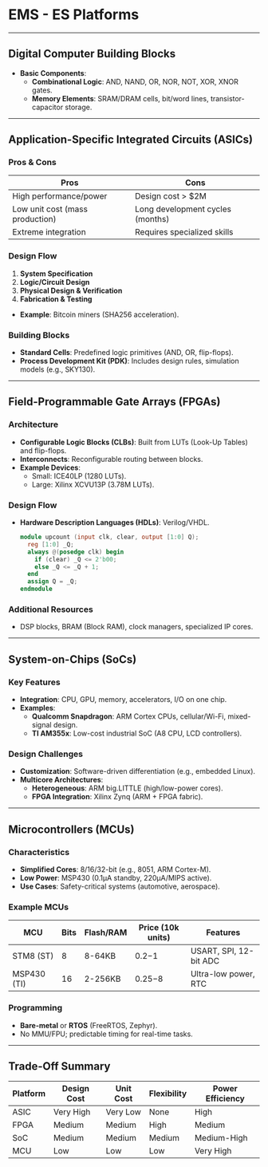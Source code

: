 
# EMS - ES Platforms 

---

## Digital Computer Building Blocks
- **Basic Components**:
  - **Combinational Logic**: AND, NAND, OR, NOR, NOT, XOR, XNOR gates.
  - **Memory Elements**: SRAM/DRAM cells, bit/word lines, transistor-capacitor storage.

---

## Application-Specific Integrated Circuits (ASICs)
### Pros & Cons
| **Pros**                   | **Cons**                     |
|----------------------------|------------------------------|
| High performance/power     | Design cost > $2M            |
| Low unit cost (mass production) | Long development cycles (months) |
| Extreme integration         | Requires specialized skills  |

### Design Flow
1. **System Specification**
2. **Logic/Circuit Design**
3. **Physical Design & Verification**
4. **Fabrication & Testing**
- **Example**: Bitcoin miners (SHA256 acceleration).

### Building Blocks
- **Standard Cells**: Predefined logic primitives (AND, OR, flip-flops).
- **Process Development Kit (PDK)**: Includes design rules, simulation models (e.g., SKY130).

---

## Field-Programmable Gate Arrays (FPGAs)
### Architecture
- **Configurable Logic Blocks (CLBs)**: Built from LUTs (Look-Up Tables) and flip-flops.
- **Interconnects**: Reconfigurable routing between blocks.
- **Example Devices**:
  - Small: ICE40LP (1280 LUTs).
  - Large: Xilinx XCVU13P (3.78M LUTs).

### Design Flow
- **Hardware Description Languages (HDLs)**: Verilog/VHDL.
  ```verilog
  module upcount (input clk, clear, output [1:0] Q);
    reg [1:0] _Q;
    always @(posedge clk) begin
      if (clear) _Q <= 2'b00;
      else _Q <= _Q + 1;
    end
    assign Q = _Q;
  endmodule
  ```

### Additional Resources
- DSP blocks, BRAM (Block RAM), clock managers, specialized IP cores.

---

## System-on-Chips (SoCs)
### Key Features
- **Integration**: CPU, GPU, memory, accelerators, I/O on one chip.
- **Examples**:
  - **Qualcomm Snapdragon**: ARM Cortex CPUs, cellular/Wi-Fi, mixed-signal design.
  - **TI AM355x**: Low-cost industrial SoC (A8 CPU, LCD controllers).

### Design Challenges
- **Customization**: Software-driven differentiation (e.g., embedded Linux).
- **Multicore Architectures**:
  - **Heterogeneous**: ARM big.LITTLE (high/low-power cores).
  - **FPGA Integration**: Xilinx Zynq (ARM + FPGA fabric).

---

## Microcontrollers (MCUs)
### Characteristics
- **Simplified Cores**: 8/16/32-bit (e.g., 8051, ARM Cortex-M).
- **Low Power**: MSP430 (0.1µA standby, 220µA/MIPS active).
- **Use Cases**: Safety-critical systems (automotive, aerospace).

### Example MCUs
| **MCU**      | Bits | Flash/RAM | Price (10k units) | Features                |
|--------------|------|-----------|-------------------|-------------------------|
| STM8 (ST)    | 8    | 8-64KB    | $0.2-$1          | USART, SPI, 12-bit ADC  |
| MSP430 (TI)  | 16   | 2-256KB   | $0.25-$8         | Ultra-low power, RTC    |

### Programming
- **Bare-metal** or **RTOS** (FreeRTOS, Zephyr).
- No MMU/FPU; predictable timing for real-time tasks.

---

## Trade-Off Summary
| **Platform** | Design Cost | Unit Cost | Flexibility | Power Efficiency |
|--------------|-------------|-----------|-------------|-------------------|
| ASIC         | Very High   | Very Low  | None        | High              |
| FPGA         | Medium      | Medium    | High        | Medium            |
| SoC          | Medium      | Medium    | Medium      | Medium-High       |
| MCU          | Low         | Low       | Low         | Very High         |
